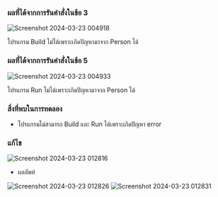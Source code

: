 ### ผลที่ได้จากการรันคำสั่งในข้อ 3

![Screenshot 2024-03-23 004918](https://github.com/KanyakornPuengmon/03376836-OOP-2566-Lab-06/assets/144195697/a8ea826a-d8ab-4528-a37b-a5a12357e019)


โปรแกรม Build ไม่ได้เพราะเกิดปัญหามาจาก Person ได้

### ผลที่ได้จากการรันคำสั่งในข้อ 5

![Screenshot 2024-03-23 004933](https://github.com/KanyakornPuengmon/03376836-OOP-2566-Lab-06/assets/144195697/0e899584-5205-4454-88f1-692c5cfd83fd)


โปรแกรม Run ไม่ได้เพราะเกิดปัญหามาจาก Person ได้

### สิ่งที่พบในการทดลอง
- โปรแกรมไม่สามารถ Build และ Run ได้เพราะเกิดปัญหา error

### แก้ไข

![Screenshot 2024-03-23 012816](https://github.com/KanyakornPuengmon/03376836-OOP-2566-Lab-06/assets/144195697/b1ef0764-df22-44ed-962e-240d003166f4)


- ผลลัพท์

![Screenshot 2024-03-23 012826](https://github.com/KanyakornPuengmon/03376836-OOP-2566-Lab-06/assets/144195697/c933c8eb-ca1c-46bb-9930-8edf8781596b)
![Screenshot 2024-03-23 012831](https://github.com/KanyakornPuengmon/03376836-OOP-2566-Lab-06/assets/144195697/8c1fdd37-ffff-40f6-a51f-0238994e5eb4)
